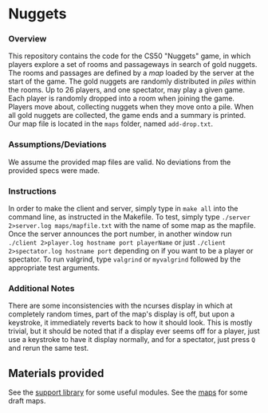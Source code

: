 # Nuggets

### Overview
This repository contains the code for the CS50 "Nuggets" game, in which players explore a set
of rooms and passageways in search of gold nuggets.
The rooms and passages are defined by a *map* loaded by the server at the start of the game.
The gold nuggets are randomly distributed in *piles* within the rooms.
Up to 26 players, and one spectator, may play a given game.
Each player is randomly dropped into a room when joining the game.
Players move about, collecting nuggets when they move onto a pile.
When all gold nuggets are collected, the game ends and a summary is printed.
Our map file is located in the `maps` folder, named `add-drop.txt`.

### Assumptions/Deviations
We assume the provided map files are valid. No deviations from the provided specs were made.

### Instructions
In order to make the client and server, simply type in `make all` into the command line, 
as instructed in the Makefile. To test, simply type `./server 2>server.log maps/mapfile.txt`
with the name of some map as the mapfile. Once the server announces the port number, in another
window run `./client 2>player.log hostname port playerName` or just `./client 2>spectator.log hostname port`
depending on if you want to be a player or spectator. To run valgrind, type `valgrind` or `myvalgrind`
followed by the appropriate test arguments.

### Additional Notes
There are some inconsistencies with the ncurses display in which at completely random times,
part of the map's display is off, but upon a keystroke, it immediately reverts back to how it
should look. This is mostly trivial, but it should be noted that if a display ever seems off
for a player, just use a keystroke to have it display normally, and for a spectator, just press
`Q` and rerun the same test.

## Materials provided
See the [support library](support/README.md) for some useful modules.
See the [maps](maps/README.md) for some draft maps.
